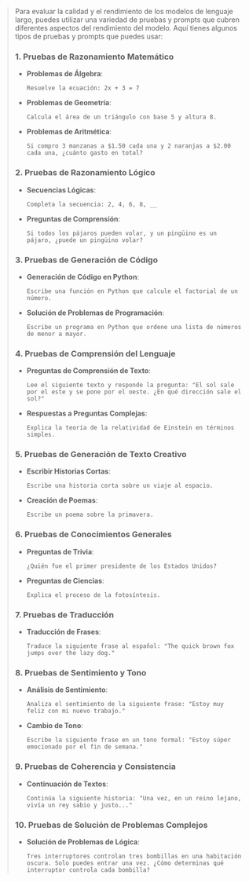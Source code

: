 > Para evaluar la calidad y el rendimiento de los modelos de lenguaje largo, puedes utilizar una variedad de pruebas y prompts que cubren diferentes aspectos del rendimiento del modelo. Aquí tienes algunos tipos de pruebas y prompts que puedes usar:
>
> ### 1. **Pruebas de Razonamiento Matemático**
>
> - **Problemas de Álgebra**:
>   ```
>   Resuelve la ecuación: 2x + 3 = 7
>   ```
> - **Problemas de Geometría**:
>   ```
>   Calcula el área de un triángulo con base 5 y altura 8.
>   ```
> - **Problemas de Aritmética**:
>   ```
>   Si compro 3 manzanas a $1.50 cada una y 2 naranjas a $2.00 cada una, ¿cuánto gasto en total?
>   ```
>
> ### 2. **Pruebas de Razonamiento Lógico**
>
> - **Secuencias Lógicas**:
>   ```
>   Completa la secuencia: 2, 4, 6, 8, __
>   ```
> - **Preguntas de Comprensión**:
>   ```
>   Si todos los pájaros pueden volar, y un pingüino es un pájaro, ¿puede un pingüino volar?
>   ```
>
> ### 3. **Pruebas de Generación de Código**
>
> - **Generación de Código en Python**:
>   ```
>   Escribe una función en Python que calcule el factorial de un número.
>   ```
> - **Solución de Problemas de Programación**:
>   ```
>   Escribe un programa en Python que ordene una lista de números de menor a mayor.
>   ```
>
> ### 4. **Pruebas de Comprensión del Lenguaje**
>
> - **Preguntas de Comprensión de Texto**:
>   ```
>   Lee el siguiente texto y responde la pregunta: "El sol sale por el este y se pone por el oeste. ¿En qué dirección sale el sol?"
>   ```
> - **Respuestas a Preguntas Complejas**:
>   ```
>   Explica la teoría de la relatividad de Einstein en términos simples.
>   ```
>
> ### 5. **Pruebas de Generación de Texto Creativo**
>
> - **Escribir Historias Cortas**:
>   ```
>   Escribe una historia corta sobre un viaje al espacio.
>   ```
> - **Creación de Poemas**:
>   ```
>   Escribe un poema sobre la primavera.
>   ```
>
> ### 6. **Pruebas de Conocimientos Generales**
>
> - **Preguntas de Trivia**:
>   ```
>   ¿Quién fue el primer presidente de los Estados Unidos?
>   ```
> - **Preguntas de Ciencias**:
>   ```
>   Explica el proceso de la fotosíntesis.
>   ```
>
> ### 7. **Pruebas de Traducción**
>
> - **Traducción de Frases**:
>   ```
>   Traduce la siguiente frase al español: "The quick brown fox jumps over the lazy dog."
>   ```
>
> ### 8. **Pruebas de Sentimiento y Tono**
>
> - **Análisis de Sentimiento**:
>   ```
>   Analiza el sentimiento de la siguiente frase: "Estoy muy feliz con mi nuevo trabajo."
>   ```
> - **Cambio de Tono**:
>   ```
>   Escribe la siguiente frase en un tono formal: "Estoy súper emocionado por el fin de semana."
>   ```
>
> ### 9. **Pruebas de Coherencia y Consistencia**
>
> - **Continuación de Textos**:
>   ```
>   Continúa la siguiente historia: "Una vez, en un reino lejano, vivía un rey sabio y justo..."
>   ```
>
> ### 10. **Pruebas de Solución de Problemas Complejos**
>
> - **Solución de Problemas de Lógica**:
>
>   ```
>   Tres interruptores controlan tres bombillas en una habitación oscura. Solo puedes entrar una vez. ¿Cómo determinas qué interruptor controla cada bombilla?
>
>   ```
